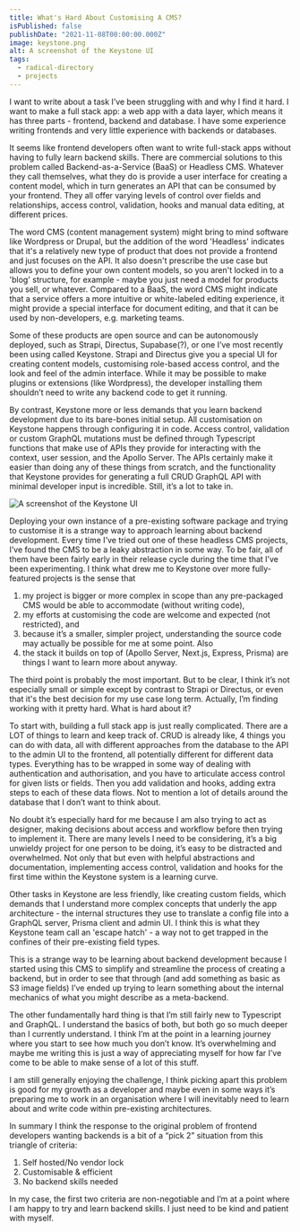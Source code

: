 ```yaml
---
title: What's Hard About Customising A CMS?
isPublished: false
publishDate: "2021-11-08T00:00:00.000Z"
image: keystone.png
alt: A screenshot of the Keystone UI
tags:
  - radical-directory
  - projects
---
```


I want to write about a task I’ve been struggling with and why I find it hard. I
want to make a full stack app: a web app with a data layer, which means it has
three parts - frontend, backend and database. I have some experience writing
frontends and very little experience with backends or databases.

It seems like frontend developers often want to write full-stack apps without
having to fully learn backend skills. There are commercial solutions to this
problem called Backend-as-a-Service (BaaS) or Headless CMS. Whatever they call
themselves, what they do is provide a user interface for creating a content
model, which in turn generates an API that can be consumed by your frontend.
They all offer varying levels of control over fields and relationships, access
control, validation, hooks and manual data editing, at different prices.

The word CMS (content management system) might bring to mind software like
Wordpress or Drupal, but the addition of the word 'Headless' indicates that it's
a relatively new type of product that does not provide a frontend and just
focuses on the API. It also doesn't prescribe the use case but allows you to
define your own content models, so you aren't locked in to a 'blog' structure,
for example - maybe you just need a model for products you sell, or whatever.
Compared to a BaaS, the word CMS might indicate that a service offers a more
intuitive or white-labeled editing experience, it might provide a special
interface for document editing, and that it can be used by non-developers, e.g.
marketing teams.

Some of these products are open source and can be autonomously deployed, such as
Strapi, Directus, Supabase(?), or one I’ve most recently been using called
Keystone. Strapi and Directus give you a special UI for creating content models,
customising role-based access control, and the look and feel of the admin
interface. While it may be possible to make plugins or extensions (like
Wordpress), the developer installing them shouldn’t need to write any backend
code to get it running.

By contrast, Keystone more or less demands that you learn backend development
due to its bare-bones initial setup. All customisation on Keystone happens
through configuring it in code. Access control, validation or custom GraphQL
mutations must be defined through Typescript functions that make use of APIs
they provide for interacting with the context, user session, and the Apollo
Server. The APIs certainly make it easier than doing any of these things from
scratch, and the functionality that Keystone provides for generating a full CRUD
GraphQL API with minimal developer input is incredible. Still, it’s a lot to
take in.

![A screenshot of the Keystone UI](/images/keystone.png)

Deploying your own instance of a pre-existing software package and trying to
customise it is a strange way to approach learning about backend development.
Every time I’ve tried out one of these headless CMS projects, I’ve found the CMS
to be a leaky abstraction in some way. To be fair, all of them have been fairly
early in their release cycle during the time that I’ve been experimenting. I
think what drew me to Keystone over more fully-featured projects is the sense
that

1. my project is bigger or more complex in scope than any pre-packaged CMS would
   be able to accommodate (without writing code),
2. my efforts at customising the code are welcome and expected (not restricted),
   and
3. because it’s a smaller, simpler project, understanding the source code may
   actually be possible for me at some point. Also
4. the stack it builds on top of (Apollo Server, Next.js, Express, Prisma) are
   things I want to learn more about anyway.

The third point is probably the most important. But to be clear, I think it’s
not especially small or simple except by contrast to Strapi or Directus, or even
that it's the best decision for my use case long term. Actually, I’m finding
working with it pretty hard. What is hard about it?

To start with, building a full stack app is just really complicated. There are a
LOT of things to learn and keep track of. CRUD is already like, 4 things you can
do with data, all with different approaches from the database to the API to the
admin UI to the frontend, all potentially different for different data types.
Everything has to be wrapped in some way of dealing with authentication and
authorisation, and you have to articulate access control for given lists or
fields. Then you add validation and hooks, adding extra steps to each of these
data flows. Not to mention a lot of details around the database that I don’t
want to think about.

No doubt it’s especially hard for me because I am also trying to act as
designer, making decisions about access and workflow before then trying to
implement it. There are many levels I need to be considering, it’s a big
unwieldy project for one person to be doing, it’s easy to be distracted and
overwhelmed. Not only that but even with helpful abstractions and documentation,
implementing access control, validation and hooks for the first time within the
Keystone system is a learning curve.

Other tasks in Keystone are less friendly, like creating custom fields, which
demands that I understand more complex concepts that underly the app
architecture - the internal structures they use to translate a config file into
a GraphQL server, Prisma client and admin UI. I think this is what they Keystone
team call an 'escape hatch' - a way not to get trapped in the confines of their
pre-existing field types.

This is a strange way to be learning about backend development because I started
using this CMS to simplify and streamline the process of creating a backend, but
in order to see that through (and add something as basic as S3 image fields)
I’ve ended up trying to learn something about the internal mechanics of what you
might describe as a meta-backend.

The other fundamentally hard thing is that I’m still fairly new to Typescript
and GraphQL. I understand the basics of both, but both go so much deeper than I
currently understand. I think I’m at the point in a learning journey where you
start to see how much you don’t know. It’s overwhelming and maybe me writing
this is just a way of appreciating myself for how far I’ve come to be able to
make sense of a lot of this stuff.

I am still generally enjoying the challenge, I think picking apart this problem
is good for my growth as a developer and maybe even in some ways it’s preparing
me to work in an organisation where I will inevitably need to learn about and
write code within pre-existing architectures.

In summary I think the response to the original problem of frontend developers
wanting backends is a bit of a “pick 2” situation from this triangle of
criteria:

1. Self hosted/No vendor lock
2. Customisable & efficient
3. No backend skills needed

In my case, the first two criteria are non-negotiable and I’m at a point where I
am happy to try and learn backend skills. I just need to be kind and patient
with myself.
